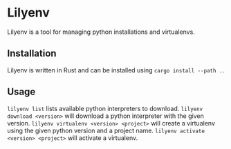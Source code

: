 # Lilyenv

Lilyenv is a tool for managing python installations and virtualenvs.

## Installation

Lilyenv is written in Rust and can be installed using `cargo install --path .`.

## Usage

`lilyenv list` lists available python interpreters to download.
`lilyenv download <version>` will download a python interpreter with the given version.
`lilyenv virtualenv <version> <project>` will create a virtualenv using the given python version and a project name.
`lilyenv activate <version> <project>` will activate a virtualenv.
